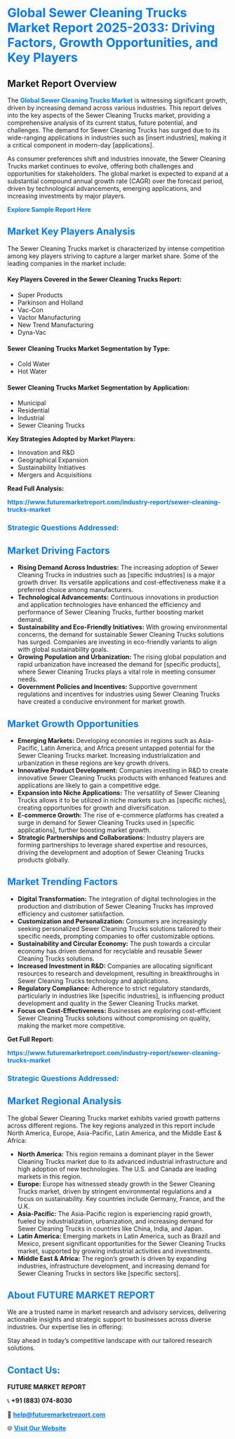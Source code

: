 <h1 style="color: #007BFF;">Global Sewer Cleaning Trucks Market Report 2025-2033: Driving Factors, Growth Opportunities, and Key Players</h1>

<section id="overview">
<h2>Market Report Overview</h2>
<p>The <a href="https://www.futuremarketreport.com/industry-report/sewer-cleaning-trucks-market" style="color: #007BFF; text-decoration: none;"><strong>Global Sewer Cleaning Trucks Market</strong></a> is witnessing significant growth, driven by increasing demand across various industries. This report delves into the key aspects of the Sewer Cleaning Trucks market, providing a comprehensive analysis of its current status, future potential, and challenges. The demand for Sewer Cleaning Trucks has surged due to its wide-ranging applications in industries such as [insert industries], making it a critical component in modern-day [applications].</p>
<p>As consumer preferences shift and industries innovate, the Sewer Cleaning Trucks market continues to evolve, offering both challenges and opportunities for stakeholders. The global market is expected to expand at a substantial compound annual growth rate (CAGR) over the forecast period, driven by technological advancements, emerging applications, and increasing investments by major players.</p>
</section>

<section id="overview">
<p><a href="https://www.futuremarketreport.com/request-sample/reportId=128795" style="color: #007BFF; text-decoration: none;"><strong>Explore Sample Report Here</strong></a></p>
</section>

<section id="key-players">
<h2 style="color: #007BFF;">Market Key Players Analysis</h2>
<p>The Sewer Cleaning Trucks market is characterized by intense competition among key players striving to capture a larger market share. Some of the leading companies in the market include:</p>
<h4>Key Players Covered in the Sewer Cleaning Trucks Report:</h4>
<ul><li>Super Products</li><li>Parkinson and Holland</li><li>Vac-Con</li><li>Vactor Manufacturing</li><li>New Trend Manufacturing</li><li>Dyna-Vac</li></ul>
<h4>Sewer Cleaning Trucks Market Segmentation by Type:</h4>
<ul><li>Cold Water</li><li>Hot Water</li></ul>

<h4>Sewer Cleaning Trucks Market Segmentation by Application:</h4>
<ul><li>Municipal</li><li>Residential</li><li>Industrial</li><li>Sewer Cleaning Trucks</li></ul>
<p><strong>Key Strategies Adopted by Market Players:</strong></p>
<ul>
<li>Innovation and R&D</li>
<li>Geographical Expansion</li>
<li>Sustainability Initiatives</li>
<li>Mergers and Acquisitions</li>
</ul>
</section>

<section>
<p><strong>Read Full Analysis: </strong></p><a href="https://www.futuremarketreport.com/industry-report/sewer-cleaning-trucks-market" style="color: #007BFF; text-decoration: none;"><strong>https://www.futuremarketreport.com/industry-report/sewer-cleaning-trucks-market</strong></a>
<h3 style="color: #007BFF;">Strategic Questions Addressed:</h3>
</section>

<section id="driving-factors">
<h2 style="color: #007BFF;">Market Driving Factors</h2>
<ul>
<li><strong>Rising Demand Across Industries:</strong> The increasing adoption of Sewer Cleaning Trucks in industries such as [specific industries] is a major growth driver. Its versatile applications and cost-effectiveness make it a preferred choice among manufacturers.</li>
<li><strong>Technological Advancements:</strong> Continuous innovations in production and application technologies have enhanced the efficiency and performance of Sewer Cleaning Trucks, further boosting market demand.</li>
<li><strong>Sustainability and Eco-Friendly Initiatives:</strong> With growing environmental concerns, the demand for sustainable Sewer Cleaning Trucks solutions has surged. Companies are investing in eco-friendly variants to align with global sustainability goals.</li>
<li><strong>Growing Population and Urbanization:</strong> The rising global population and rapid urbanization have increased the demand for [specific products], where Sewer Cleaning Trucks plays a vital role in meeting consumer needs.</li>
<li><strong>Government Policies and Incentives:</strong> Supportive government regulations and incentives for industries using Sewer Cleaning Trucks have created a conducive environment for market growth.</li>
</ul>
</section>

<section id="growth-opportunities">
<h2 style="color: #007BFF;">Market Growth Opportunities</h2>
<ul>
<li><strong>Emerging Markets:</strong> Developing economies in regions such as Asia-Pacific, Latin America, and Africa present untapped potential for the Sewer Cleaning Trucks market. Increasing industrialization and urbanization in these regions are key growth drivers.</li>
<li><strong>Innovative Product Development:</strong> Companies investing in R&D to create innovative Sewer Cleaning Trucks products with enhanced features and applications are likely to gain a competitive edge.</li>
<li><strong>Expansion into Niche Applications:</strong> The versatility of Sewer Cleaning Trucks allows it to be utilized in niche markets such as [specific niches], creating opportunities for growth and diversification.</li>
<li><strong>E-commerce Growth:</strong> The rise of e-commerce platforms has created a surge in demand for Sewer Cleaning Trucks used in [specific applications], further boosting market growth.</li>
<li><strong>Strategic Partnerships and Collaborations:</strong> Industry players are forming partnerships to leverage shared expertise and resources, driving the development and adoption of Sewer Cleaning Trucks products globally.</li>
</ul>
</section>

<section id="trending-factors">
<h2 style="color: #007BFF;">Market Trending Factors</h2>
<ul>
<li><strong>Digital Transformation:</strong> The integration of digital technologies in the production and distribution of Sewer Cleaning Trucks has improved efficiency and customer satisfaction.</li>
<li><strong>Customization and Personalization:</strong> Consumers are increasingly seeking personalized Sewer Cleaning Trucks solutions tailored to their specific needs, prompting companies to offer customizable options.</li>
<li><strong>Sustainability and Circular Economy:</strong> The push towards a circular economy has driven demand for recyclable and reusable Sewer Cleaning Trucks solutions.</li>
<li><strong>Increased Investment in R&D:</strong> Companies are allocating significant resources to research and development, resulting in breakthroughs in Sewer Cleaning Trucks technology and applications.</li>
<li><strong>Regulatory Compliance:</strong> Adherence to strict regulatory standards, particularly in industries like [specific industries], is influencing product development and quality in the Sewer Cleaning Trucks market.</li>
<li><strong>Focus on Cost-Effectiveness:</strong> Businesses are exploring cost-efficient Sewer Cleaning Trucks solutions without compromising on quality, making the market more competitive.</li>
</ul>
</section>

<section>
<p><strong>Get Full Report: </strong></p><a href="https://www.futuremarketreport.com/industry-report/sewer-cleaning-trucks-market" style="color: #007BFF; text-decoration: none;"><strong>https://www.futuremarketreport.com/industry-report/sewer-cleaning-trucks-market</strong></a>
<h3 style="color: #007BFF;">Strategic Questions Addressed:</h3>
</section>


<section id="regional-analysis">
<h2 style="color: #007BFF;">Market Regional Analysis</h2>
<p>The global Sewer Cleaning Trucks market exhibits varied growth patterns across different regions. The key regions analyzed in this report include North America, Europe, Asia-Pacific, Latin America, and the Middle East & Africa:</p>
<ul>
<li><strong>North America:</strong> This region remains a dominant player in the Sewer Cleaning Trucks market due to its advanced industrial infrastructure and high adoption of new technologies. The U.S. and Canada are leading markets in this region.</li>
<li><strong>Europe:</strong> Europe has witnessed steady growth in the Sewer Cleaning Trucks market, driven by stringent environmental regulations and a focus on sustainability. Key countries include Germany, France, and the U.K.</li>
<li><strong>Asia-Pacific:</strong> The Asia-Pacific region is experiencing rapid growth, fueled by industrialization, urbanization, and increasing demand for Sewer Cleaning Trucks in countries like China, India, and Japan.</li>
<li><strong>Latin America:</strong> Emerging markets in Latin America, such as Brazil and Mexico, present significant opportunities for the Sewer Cleaning Trucks market, supported by growing industrial activities and investments.</li>
<li><strong>Middle East & Africa:</strong> The region’s growth is driven by expanding industries, infrastructure development, and increasing demand for Sewer Cleaning Trucks in sectors like [specific sectors].</li>
</ul>
</section>

<footer>
<h2 style="color: #007BFF;">About FUTURE MARKET REPORT</h2>
<p>We are a trusted name in market research and advisory services, delivering actionable insights and strategic support to businesses across diverse industries. Our expertise lies in offering:</p>

<p>Stay ahead in today’s competitive landscape with our tailored research solutions.</p>

<h2 style="color: #007BFF;">Contact Us:</h2>
<p><strong>FUTURE MARKET REPORT</strong></p>
<p>📞 <strong>+91 (883) 074-8030</strong></p>
<p>📧 <strong><a href="mailto:help@futuremarketreport.com" style="color: #007BFF;">help@futuremarketreport.com</a></strong></p>
<p>🌐 <strong><a href="https://www.futuremarketreport.com/" style="color: #007BFF;">Visit Our Website</a></strong></p>
</footer>